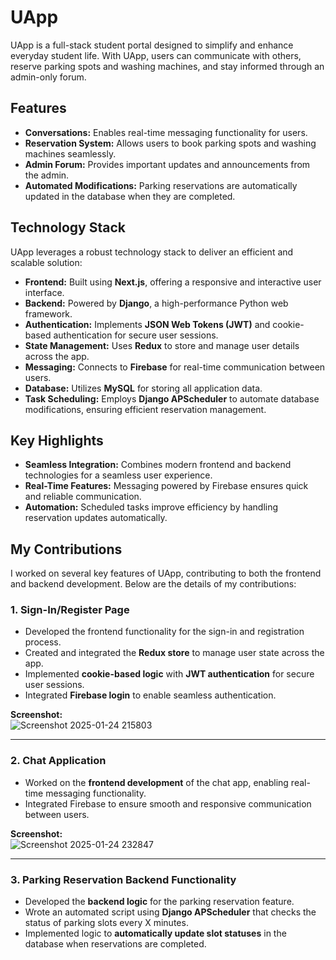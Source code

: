 # UApp  

UApp is a full-stack student portal designed to simplify and enhance everyday student life. With UApp, users can communicate with others, reserve parking spots and washing machines, and stay informed through an admin-only forum.  

## Features  
- **Conversations:** Enables real-time messaging functionality for users.  
- **Reservation System:** Allows users to book parking spots and washing machines seamlessly.  
- **Admin Forum:** Provides important updates and announcements from the admin.  
- **Automated Modifications:** Parking reservations are automatically updated in the database when they are completed.  

## Technology Stack  
UApp leverages a robust technology stack to deliver an efficient and scalable solution:  

- **Frontend:** Built using **Next.js**, offering a responsive and interactive user interface.  
- **Backend:** Powered by **Django**, a high-performance Python web framework.  
- **Authentication:** Implements **JSON Web Tokens (JWT)** and cookie-based authentication for secure user sessions.  
- **State Management:** Uses **Redux** to store and manage user details across the app.  
- **Messaging:** Connects to **Firebase** for real-time communication between users.  
- **Database:** Utilizes **MySQL** for storing all application data.  
- **Task Scheduling:** Employs **Django APScheduler** to automate database modifications, ensuring efficient reservation management.  

## Key Highlights  
- **Seamless Integration:** Combines modern frontend and backend technologies for a seamless user experience.  
- **Real-Time Features:** Messaging powered by Firebase ensures quick and reliable communication.  
- **Automation:** Scheduled tasks improve efficiency by handling reservation updates automatically.  

## My Contributions  

I worked on several key features of UApp, contributing to both the frontend and backend development. Below are the details of my contributions:

### 1. **Sign-In/Register Page**  
- Developed the frontend functionality for the sign-in and registration process.  
- Created and integrated the **Redux store** to manage user state across the app.  
- Implemented **cookie-based logic** with **JWT authentication** for secure user sessions.  
- Integrated **Firebase login** to enable seamless authentication.  

**Screenshot:**  
![Screenshot 2025-01-24 215803](https://github.com/user-attachments/assets/fdedb25d-9fd7-475b-9e31-5336d12962ef)


---

### 2. **Chat Application**  
- Worked on the **frontend development** of the chat app, enabling real-time messaging functionality.  
- Integrated Firebase to ensure smooth and responsive communication between users.  

**Screenshot:**  
![Screenshot 2025-01-24 232847](https://github.com/user-attachments/assets/c2fdc74f-7a5b-4cdc-9298-7f97f98611bf)


---

### 3. **Parking Reservation Backend Functionality**  
- Developed the **backend logic** for the parking reservation feature.  
- Wrote an automated script using **Django APScheduler** that checks the status of parking slots every X minutes.  
- Implemented logic to **automatically update slot statuses** in the database when reservations are completed.  

